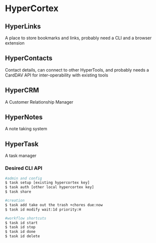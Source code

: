 # HyperCortex

## HyperLinks

A place to store bookmarks and links, probably need a CLI and a browser extension

## HyperContacts

Contact details, can connect to other HyperTools, and probably needs a CardDAV API for inter-operability with existing tools

## HyperCRM

A Customer Relationship Manager

## HyperNotes

A note taking system

## HyperTask

A task manager

### Desired CLI API

```bash
#admin and config
$ task setup [existing hypercortex key]
$ task auth [other local hypercortex key]
$ task share

#creation
$ task add take out the trash +chores due:now
$ task id modify wait:1d priority:H

#workflow shortcuts
$ task id start
$ task id stop
$ task id done
$ task id delete
```
